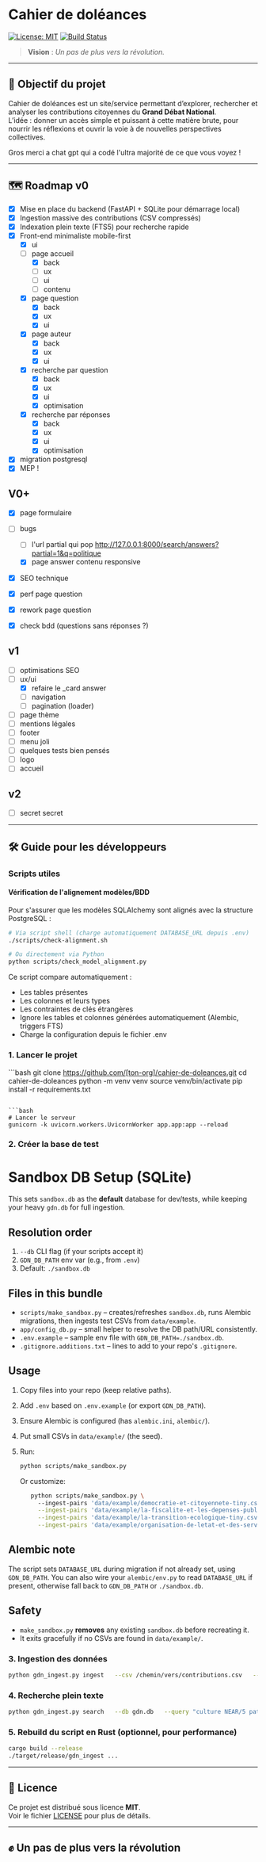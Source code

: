# Cahier de doléances

[![License: MIT](https://img.shields.io/badge/License-MIT-yellow.svg)](./LICENSE)
[![Build Status](https://img.shields.io/badge/build-passing-brightgreen.svg)]()

> **Vision** : *Un pas de plus vers la révolution.*

---

## 🚀 Objectif du projet

Cahier de doléances est un site/service permettant d’explorer, rechercher et analyser les contributions citoyennes du **Grand Débat National**.  
L’idée : donner un accès simple et puissant à cette matière brute, pour nourrir les réflexions et ouvrir la voie à de nouvelles perspectives collectives.

Gros merci a chat gpt qui a codé l'ultra majorité de ce que vous voyez !




---

## 🗺️ Roadmap v0

- [x] Mise en place du backend (FastAPI + SQLite pour démarrage local)  
- [x] Ingestion massive des contributions (CSV compressés)  
- [x] Indexation plein texte (FTS5) pour recherche rapide  
- [x] Front-end minimaliste mobile-first
  - [x] ui
  - [ ] page accueil
    - [x] back
    - [ ] ux
    - [ ] ui
    - [ ] contenu
  - [x] page question
    - [x] back
    - [x] ux
    - [x] ui
  - [x] page auteur
    - [x] back
    - [x] ux
    - [x] ui
  - [x] recherche par question
    - [x] back
    - [x] ux
    - [x] ui
    - [x] optimisation
  - [x] recherche par réponses
    - [x] back
    - [x] ux
    - [x] ui
    - [x] optimisation
- [x] migration postgresql
- [x] MEP !

## V0+

- [x] page formulaire
- [ ] bugs
  - [ ] l'url partial qui pop http://127.0.0.1:8000/search/answers?partial=1&q=politique
  - [x]  page answer contenu responsive
- [x] SEO technique
- [x] perf page question
- [x] rework page question
- [x] check bdd (questions sans réponses ?)

 
## v1
- [ ] optimisations SEO
- [ ] ux/ui 
  - [x] refaire le _card answer
  - [ ] navigation
  - [ ] pagination (loader)
- [ ] page thème
- [ ] mentions légales
- [ ] footer
- [ ] menu joli
- [ ] quelques tests bien pensés
- [ ] logo
- [ ] accueil

## v2
- [ ] secret secret




---

## 🛠️ Guide pour les développeurs

### Scripts utiles

#### Vérification de l'alignement modèles/BDD

Pour s'assurer que les modèles SQLAlchemy sont alignés avec la structure PostgreSQL :

```bash
# Via script shell (charge automatiquement DATABASE_URL depuis .env)
./scripts/check-alignment.sh

# Ou directement via Python
python scripts/check_model_alignment.py
```

Ce script compare automatiquement :
- Les tables présentes
- Les colonnes et leurs types
- Les contraintes de clés étrangères
- Ignore les tables et colonnes générées automatiquement (Alembic, triggers FTS)
- Charge la configuration depuis le fichier .env

### 1. Lancer le projet

\`\`\`bash
git clone https://github.com/[ton-org]/cahier-de-doleances.git
cd cahier-de-doleances
python -m venv venv
source venv/bin/activate
pip install -r requirements.txt
```

```bash
# Lancer le serveur
gunicorn -k uvicorn.workers.UvicornWorker app.app:app --reload
```

### 2. Créer la base de test

# Sandbox DB Setup (SQLite)

This sets `sandbox.db` as the **default** database for dev/tests, while keeping your heavy `gdn.db` for full ingestion.

## Resolution order
1. `--db` CLI flag (if your scripts accept it)
2. `GDN_DB_PATH` env var (e.g., from `.env`)
3. Default: `./sandbox.db`

## Files in this bundle
- `scripts/make_sandbox.py` – creates/refreshes `sandbox.db`, runs Alembic migrations, then ingests test CSVs from `data/example`.
- `app/config_db.py` – small helper to resolve the DB path/URL consistently.
- `.env.example` – sample env file with `GDN_DB_PATH=./sandbox.db`.
- `.gitignore.additions.txt` – lines to add to your repo's `.gitignore`.

## Usage

1. Copy files into your repo (keep relative paths).
2. Add `.env` based on `.env.example` (or export `GDN_DB_PATH`).
3. Ensure Alembic is configured (has `alembic.ini`, `alembic/`).
4. Put small CSVs in `data/example/` (the seed).
5. Run:

   ```bash
   python scripts/make_sandbox.py
   ```

   Or customize:

   ```bash
      python scripts/make_sandbox.py \       
        --ingest-pairs 'data/example/democratie-et-citoyennete-tiny.csv::ingest/mappings/democratie_citoyennete.yml' \
        --ingest-pairs 'data/example/la-fiscalite-et-les-depenses-publiques-tiny.csv::ingest/mappings/fiscalite_depenses.yml' \
        --ingest-pairs 'data/example/la-transition-ecologique-tiny.csv::ingest/mappings/transition_ecologique.yml' \
        --ingest-pairs 'data/example/organisation-de-letat-et-des-services-publics-tiny.csv::ingest/mappings/organisation_etat_services.yml'
   ```

## Alembic note

The script sets `DATABASE_URL` during migration if not already set, using `GDN_DB_PATH`. You can also wire your `alembic/env.py` to read `DATABASE_URL` if present, otherwise fall back to `GDN_DB_PATH` or `./sandbox.db`.

## Safety

- `make_sandbox.py` **removes** any existing `sandbox.db` before recreating it.
- It exits gracefully if no CSVs are found in `data/example/`.


### 3. Ingestion des données

```bash
python gdn_ingest.py ingest   --csv /chemin/vers/contributions.csv   --db gdn.db   --chunksize 5000
```

### 4. Recherche plein texte

```bash
python gdn_ingest.py search   --db gdn.db   --query "culture NEAR/5 patrimoine"   --limit 20
```

### 5. Rebuild du script en Rust (optionnel, pour performance)

```bash
cargo build --release
./target/release/gdn_ingest ...
```

---

## 📜 Licence

Ce projet est distribué sous licence **MIT**.  
Voir le fichier [LICENSE](./LICENSE) pour plus de détails.

---

## ✊ Un pas de plus vers la révolution

